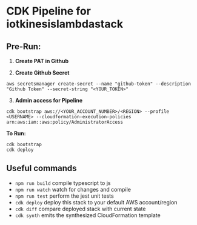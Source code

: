 # CDK Pipeline for iotkinesislambdastack

## Pre-Run:
1. **Create PAT in Github**

2. **Create Github Secret**
```
aws secretsmanager create-secret --name "github-token" --description "Github Token" --secret-string "<YOUR_TOKEN>"
```
3. **Admin access for Pipeline**
```
cdk bootstrap aws://<YOUR_ACCOUNT_NUMBER>/<REGION> --profile <USERNAME> --cloudformation-execution-policies arn:aws:iam::aws:policy/AdministratorAccess 
```


**To Run:**
```
cdk bootstrap
cdk deploy
```




## Useful commands
* `npm run build`   compile typescript to js
* `npm run watch`   watch for changes and compile
* `npm run test`    perform the jest unit tests
* `cdk deploy`      deploy this stack to your default AWS account/region
* `cdk diff`        compare deployed stack with current state
* `cdk synth`       emits the synthesized CloudFormation template

